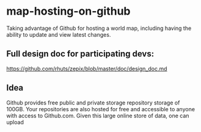 # map-hosting-on-github

Taking advantage of Github for hosting a world map, including having the ability to update and view latest changes.

## Full design doc for participating devs:
https://github.com/rhuts/zepix/blob/master/doc/design_doc.md

## Idea

Github provides free public and private storage repository storage of 100GB. Your repositories are also hosted for free and accessible to anyone with access to Github.com. Given this large online store of data, one can upload
